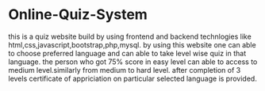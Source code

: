 # Online-Quiz-System

this is a quiz website build by using frontend and backend technlogies like html,css,javascript,bootstrap,php,mysql.
by using this website one can able to choose preferred language and can able to take level wise quiz in that language.
the person who got 75% score in easy level can able to access to medium level.similarly from medium to hard level.
after completion of 3 levels certificate of appriciation on particular selected language is provided.
